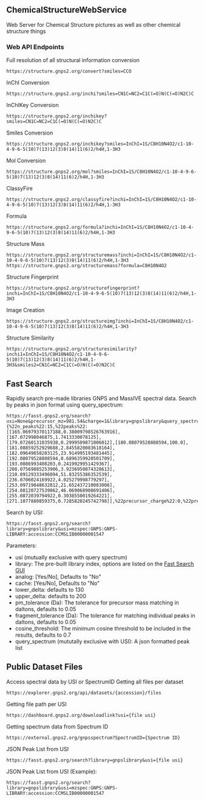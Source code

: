 ## ChemicalStructureWebService
Web Server for Chemical Structure pictures as well as other chemical structure things

### Web API Endpoints

Full resolution of all structural information conversion

```https://structure.gnps2.org/convert?smiles=CCO```

InChI Conversion

```https://structure.gnps2.org/inchi?smiles=CN1C=NC2=C1C(=O)N(C(=O)N2C)C```

InChIKey Conversion

```https://structure.gnps2.org/inchikey?smiles=CN1C=NC2=C1C(=O)N(C(=O)N2C)C```

Smiles Conversion

```https://structure.gnps2.org/inchikey?smiles=InChI=1S/C8H10N4O2/c1-10-4-9-6-5(10)7(13)12(3)8(14)11(6)2/h4H,1-3H3```

Mol Conversion

```https://structure.gnps2.org/mol?smiles=InChI=1S/C8H10N4O2/c1-10-4-9-6-5(10)7(13)12(3)8(14)11(6)2/h4H,1-3H3```

ClassyFire

```https://structure.gnps2.org/classyfire?inchi=InChI=1S/C8H10N4O2/c1-10-4-9-6-5(10)7(13)12(3)8(14)11(6)2/h4H,1-3H3```

Formula

```https://structure.gnps2.org/formula?inchi=InChI=1S/C8H10N4O2/c1-10-4-9-6-5(10)7(13)12(3)8(14)11(6)2/h4H,1-3H3```

Structure Mass

```https://structure.gnps2.org/structuremass?inchi=InChI=1S/C8H10N4O2/c1-10-4-9-6-5(10)7(13)12(3)8(14)11(6)2/h4H,1-3H3```
```https://structure.gnps2.org/structuremass?formula=C8H10N4O2```

Structure Fingerprint

```https://structure.gnps2.org/structurefingerprint?inchi=InChI=1S/C8H10N4O2/c1-10-4-9-6-5(10)7(13)12(3)8(14)11(6)2/h4H,1-3H3```

Image Creation

```https://structure.gnps2.org/structureimg?inchi=InChI=1S/C8H10N4O2/c1-10-4-9-6-5(10)7(13)12(3)8(14)11(6)2/h4H,1-3H3```

Structure Similarity

```https://structure.gnps2.org/structuresimilarity?inchi1=InChI=1S/C8H10N4O2/c1-10-4-9-6-5(10)7(13)12(3)8(14)11(6)2/h4H,1-3H3&smiles2=CN1C=NC2=C1C(=O)N(C(=O)N2C)C```

## Fast Search
Rapidly search pre-made libraries GNPS and MassIVE spectral data.
Search by peaks in json format using query_spectrum:
  
```
https://fasst.gnps2.org/search?usi=None&precursor_mz=981.54&charge=1&library=gnpslibrary&query_spectrum={%22n_peaks%22:15,%22peaks%22:[[165.06979370117188,0.38009798526763916],[167.072998046875,1.7413330078125],[179.07260131835938,0.2999509871006012],[180.08079528808594,100.0],[181.08859252929688,2.8455820083618164],[182.09649658203125,23.914995193481445],[192.08079528808594,0.6896359920501709],[193.0886993408203,0.2419929951429367],[208.07569885253906,3.9236950874328613],[210.09129333496094,51.83255386352539],[236.0706024169922,4.025279998779297],[253.09719848632812,21.652437210083008],[254.08120727539062,46.069068908691406],[255.0872039794922,0.3038550019264221],[271.1077880859375,0.7285820245742798]],%22precursor_charge%22:0,%22precursor_mz%22:271.1077}
```

Search by USI:

```
https://fasst.gnps2.org/search?library=gnpslibrary&usi=mzspec:GNPS:GNPS-LIBRARY:accession:CCMSLIB00000001547
```

Parameters:
* usi (mutually exclusive with query spectrum)
* library: The pre-built library index, options are listed on the [Fast Search GUI](https://fasst.gnps2.org/fastsearch/)
* analog: [Yes/No], Defaults to "No"
* cache: [Yes/No], Defaults to "No"
* lower_delta: defaults to 130
* upper_delta: defaults to 200
* pm_tolerance (Da): The tolerance for precursor mass matching in daltons, defaults to 0.05
* fragment_tolerance (Da): The tolerance for matching individual peaks in daltons, defaults to 0.05
* cosine_threshold: The minimum cosine threshold to be included in the results, defaults to 0.7
* query_spectrum (mututally exclusive with USI): A json formatted peak list

## Public Dataset Files
Access spectral data by USI or SpectrumID
Getting all files per dataset

```
https://explorer.gnps2.org/api/datasets/{accession}/files
```

Getting file path per USI

```
https://dashboard.gnps2.org/downloadlink?usi={file usi}
```

Getting spectrum data from Spectrum ID

```
https://external.gnps2.org/gnpsspectrum?SpectrumID={Spectrum ID}
```

JSON Peak List from USI
```
https://fasst.gnps2.org/search?library=gnpslibrary&usi={file usi}
```
JSON Peak List from USI (Example):
```
https://fasst.gnps2.org/search?library=gnpslibrary&usi=mzspec:GNPS:GNPS-LIBRARY:accession:CCMSLIB00000001547
```
